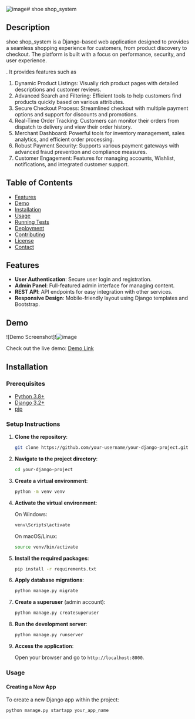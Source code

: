 ![image](https://github.com/foropeterson/shoe-E-comerce/assets/129737573/68996f60-2dd1-46b4-9be1-0d88cd7ea284)# shoe shop_system



## Description

 shoe shop_system is a Django-based web application designed to 
 provides a seamless shopping experience for customers, from product discovery to checkout. The
platform is built with a focus on performance, security, and user experience.
 
 . It provides features such as 
1. Dynamic Product Listings: Visually rich product pages with detailed descriptions and
customer reviews.
2. Advanced Search and Filtering: Efficient tools to help customers find products quickly
based on various attributes.
3. Secure Checkout Process: Streamlined checkout with multiple payment options and support
for discounts and promotions.
4. Real-Time Order Tracking: Customers can monitor their orders from dispatch to delivery
and view their order history.
5. Merchant Dashboard: Powerful tools for inventory management, sales analytics, and
efficient order processing.
6. Robust Payment Security: Supports various payment gateways with advanced fraud
prevention and compliance measures.
7. Customer Engagement: Features for managing accounts, Wishlist, notifications, and
integrated customer support.

## Table of Contents

- [Features](#features)
- [Demo](#demo)
- [Installation](#installation)
- [Usage](#usage)
- [Running Tests](#running-tests)
- [Deployment](#deployment)
- [Contributing](#contributing)
- [License](#license)
- [Contact](#contact)

## Features

- **User Authentication**: Secure user login and registration.
- **Admin Panel**: Full-featured admin interface for managing content.
- **REST API**: API endpoints for easy integration with other services.
- **Responsive Design**: Mobile-friendly layout using Django templates and Bootstrap.

## Demo

![Demo Screenshot]!![image](https://github.com/foropeterson/shoe-E-comerce/assets/129737573/de0b89b5-6dbd-454d-ba53-65d55bd4642a)
[](https://github.com/foropeterson/shoe-E-comerce/assets/129737573/1c98ba91-3c06-4a56-b425-aff6f0ab4da4)


Check out the live demo: [Demo Link](http://example.com)

## Installation

### Prerequisites

- [Python 3.8+](https://www.python.org/downloads/)
- [Django 3.2+](https://www.djangoproject.com/)
- [pip](https://pip.pypa.io/en/stable/installing/)

### Setup Instructions

1. **Clone the repository**:

    ```bash
    git clone https://github.com/your-username/your-django-project.git
    ```

2. **Navigate to the project directory**:

    ```bash
    cd your-django-project
    ```

3. **Create a virtual environment**:

    ```bash
    python -m venv venv
    ```

4. **Activate the virtual environment**:

    On Windows:
    ```bash
    venv\Scripts\activate
    ```
   
    On macOS/Linux:
    ```bash
    source venv/bin/activate
    ```

5. **Install the required packages**:

    ```bash
    pip install -r requirements.txt
    ```

6. **Apply database migrations**:

    ```bash
    python manage.py migrate
    ```

7. **Create a superuser** (admin account):

    ```bash
    python manage.py createsuperuser
    ```

8. **Run the development server**:

    ```bash
    python manage.py runserver
    ```

9. **Access the application**:

    Open your browser and go to `http://localhost:8000`.

### Usage

#### Creating a New App

To create a new Django app within the project:

```bash
python manage.py startapp your_app_name


